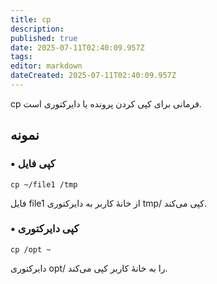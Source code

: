 ```yaml
---
title: cp
description: 
published: true
date: 2025-07-11T02:40:09.957Z
tags: 
editor: markdown
dateCreated: 2025-07-11T02:40:09.957Z
---
```


cp فرمانی برای کپی کردن پرونده یا دایرکتوری است.

## نمونه

### • کپی فایل

```
cp ~/file1 /tmp
```

فایل file1 از خانهٔ کاربر به دایرکتوری tmp/ کپی می‌کند.

### • کپی دایرکتوری

```
cp /opt ~
```

دایرکتوری opt/ را به خانهٔ کاربر کپی می‌کند.